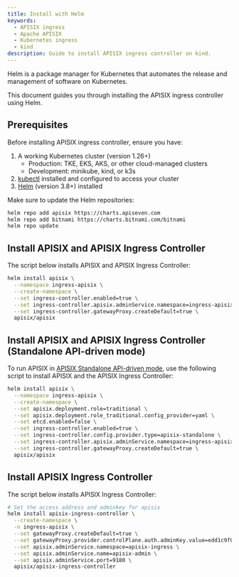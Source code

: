 ```yaml
---
title: Install with Helm
keywords:
  - APISIX ingress
  - Apache APISIX
  - Kubernetes ingress
  - kind
description: Guide to install APISIX ingress controller on kind.
---
```

<!--
#
# Licensed to the Apache Software Foundation (ASF) under one or more
# contributor license agreements.  See the NOTICE file distributed with
# this work for additional information regarding copyright ownership.
# The ASF licenses this file to You under the Apache License, Version 2.0
# (the "License"); you may not use this file except in compliance with
# the License.  You may obtain a copy of the License at
#
#     http://www.apache.org/licenses/LICENSE-2.0
#
# Unless required by applicable law or agreed to in writing, software
# distributed under the License is distributed on an "AS IS" BASIS,
# WITHOUT WARRANTIES OR CONDITIONS OF ANY KIND, either express or implied.
# See the License for the specific language governing permissions and
# limitations under the License.
#
-->

Helm is a package manager for Kubernetes that automates the release and management of software on Kubernetes.

This document guides you through installing the APISIX ingress controller using Helm.

## Prerequisites

Before installing APISIX ingress controller, ensure you have:

1. A working Kubernetes cluster (version 1.26+)
   - Production: TKE, EKS, AKS, or other cloud-managed clusters
   - Development: minikube, kind, or k3s
2. [kubectl](https://kubernetes.io/docs/tasks/tools/) installed and configured to access your cluster
3. [Helm](https://helm.sh/) (version 3.8+) installed

Make sure to update the Helm repositories:

```bash
helm repo add apisix https://charts.apiseven.com
helm repo add bitnami https://charts.bitnami.com/bitnami
helm repo update
```

## Install APISIX and APISIX Ingress Controller

The script below installs APISIX and APISIX Ingress Controller:

```bash
helm install apisix \
  --namespace ingress-apisix \
  --create-namespace \
  --set ingress-controller.enabled=true \
  --set ingress-controller.apisix.adminService.namespace=ingress-apisix \
  --set ingress-controller.gatewayProxy.createDefault=true \
  apisix/apisix
```

## Install APISIX and APISIX Ingress Controller (Standalone API-driven mode)

To run APISIX in [APISIX Standalone API-driven mode](https://apisix.apache.org/docs/apisix/deployment-modes/#api-driven-experimental), use the following script to install APISIX and the APISIX Ingress Controller:

```bash
helm install apisix \
  --namespace ingress-apisix \
  --create-namespace \
  --set apisix.deployment.role=traditional \
  --set apisix.deployment.role_traditional.config_provider=yaml \
  --set etcd.enabled=false \
  --set ingress-controller.enabled=true \
  --set ingress-controller.config.provider.type=apisix-standalone \
  --set ingress-controller.apisix.adminService.namespace=ingress-apisix \
  --set ingress-controller.gatewayProxy.createDefault=true \
  apisix/apisix
```

## Install APISIX Ingress Controller

The script below installs APISIX Ingress Controller:

```bash
# Set the access address and adminkey for apisix
helm install apisix-ingress-controller \
  --create-namespace \
  -n ingress-apisix \
  --set gatewayProxy.createDefault=true \
  --set gatewayProxy.provider.controlPlane.auth.adminKey.value=edd1c9f034335f136f87ad84b625c8f1 \
  --set apisix.adminService.namespace=apisix-ingress \
  --set apisix.adminService.name=apisix-admin \
  --set apisix.adminService.port=9180 \
  apisix/apisix-ingress-controller
```
